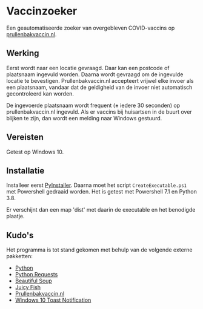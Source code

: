# Vaccinzoeker
Een geautomatiseerde zoeker van overgebleven COVID-vaccins op [prullenbakvaccin.nl](https://prullenbakvaccin.nl).

## Werking
Eerst wordt naar een locatie gevraagd. Daar kan een postcode of plaatsnaam ingevuld worden. Daarna wordt gevraagd om de ingevulde locatie te bevestigen. Prullenbakvaccin.nl accepteert vrijwel elke invoer als een plaatsnaam, vandaar dat de geldigheid van de invoer niet automatisch gecontroleerd kan worden.

De ingevoerde plaatsnaam wordt frequent (± iedere 30 seconden) op prullenbakvaccin.nl ingevuld. Als er vaccins bij huisartsen in de buurt over blijken te zijn, dan wordt een melding naar Windows gestuurd.

## Vereisten
Getest op Windows 10.

## Installatie
Installeer eerst [PyInstaller](https://www.pyinstaller.org/). Daarna moet het script `CreateExecutable.ps1` met Powershell gedraaid worden. Het is getest met Powershell 7.1 en Python 3.8.

Er verschijnt dan een map 'dist' met daarin de executable en het benodigde plaatje.

## Kudo's
Het programma is tot stand gekomen met behulp van de volgende externe pakketten:
- [Python](https://www.python.org/)
- [Python Requests](https://docs.python-requests.org)
- [Beautiful Soup](https://www.crummy.com/software/BeautifulSoup/)
- [Juicy Fish](https://icon-icons.com/nl/pictogram/injectie-vaccin-vaccinatie-naald-genezen-coronavirus/141460)
- [Prullenbakvaccin.nl](https://prullenbakvaccin.nl)
- [Windows 10 Toast Notification](https://github.com/jithurjacob/Windows-10-Toast-Notifications)
